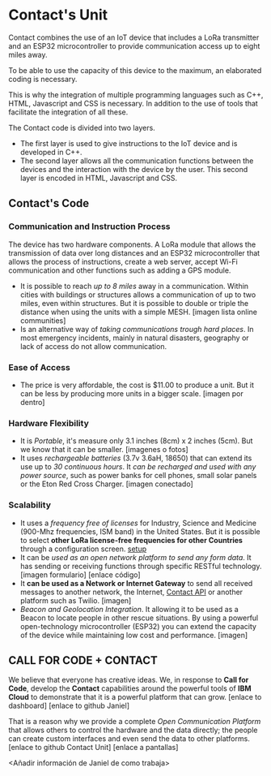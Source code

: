 # Contact's Unit

Contact combines the use of an IoT device that includes a LoRa transmitter and an ESP32 microcontroller to provide communication access up to eight miles away.

To be able to use the capacity of this device to the maximum, an elaborated coding is necessary.

This is why the integration of multiple programming languages ​​such as C++, HTML, Javascript and CSS is necessary. In addition to the use of tools that facilitate the integration of all these.

The Contact code is divided into two layers. 
- The first layer is used to give instructions to the IoT device and is developed in C++. 
- The second layer allows all the communication functions between the devices and the interaction with the device by the user. This second layer is encoded in HTML, Javascript and CSS.

## Contact's Code
### Communication and Instruction Process
The device has two hardware components. A LoRa module that allows the transmission of data over long distances and an ESP32 microcontroller that allows the process of instructions, create a web server, accept Wi-Fi communication and other functions such as adding a GPS module.

- It is possible to reach *up to 8 miles* away in a communication. Within cities with buildings or structures allows a communication of up to two miles, even within structures. But it is possible to double or triple the distance when using the units with a simple MESH.
[imagen lista online communities]
- Is an alternative way of *taking communications trough hard places*. In most emergency incidents, mainly in natural disasters, geography or lack of access do not allow communication.

### Ease of Access
- The price is very affordable, the cost is $11.00 to produce a unit. But it can be less by producing more units in a bigger scale.
[imagen por dentro]

### Hardware Flexibility
- It is *Portable*, it's measure only 3.1 inches (8cm) x 2 inches (5cm). But we know that it can be smaller.
[imagenes o fotos]
- It uses *rechargeable batteries* (3.7v 3.6aH, 18650) that can extend its use up to *30 continuous hours*. It *can be recharged and used with any power source*, such as power banks for cell phones, small solar panels or the Eton Red Cross Charger.
[imagen conectado]

### Scalability
- It uses a *frequency free of licenses* for Industry, Science and Medicine (900-Mhz frequencies, ISM band) in the United States. But it is possible to select **other LoRa license-free frequencies for other Countries** through a configuration screen.
[setup]
- It can be *used as an open network platform to send any form data*. It has sending or receiving functions through specific RESTful technology.
[imagen formulario]
[enlace código]
- It **can be used as a Network or Internet Gateway** to send all received messages to another network, the Internet,  [Contact API]() or another platform such as Twilio.
[imagen]
- *Beacon and Geolocation Integration*. It allowing it to be used as a Beacon to locate people in other rescue situations. By using a powerful open-technology microcontroller (ESP32) you can extend the capacity of the device while maintaining low cost and performance. 
[imagen]

## CALL FOR CODE + CONTACT
We believe that everyone has creative ideas. We, in response to **Call for Code**, develop the **Contact** capabilities around the powerful tools of **IBM Cloud** to demonstrate that it is a powerful platform that can grow.
[enlace to dashboard]
[enlace to github Janiel]


That is a reason why we provide a complete *Open Communication Platform* that allows others to control the hardware and the data directly; the people can create custom interfaces and even send the data to other platforms.
[enlace to github Contact Unit]
[enlace a pantallas]

<Añadir información de Janiel de como trabaja>


[setup]: https://github.com/jdastas/contact-platform/setup.png "Contact Setup Screen"


[setup]: https://github.com/jdastas/contact-platform/setup.png "Contact Setup Screen"
[gateway]: https://github.com/jdastas/contact-platform/gateway.png "Internet Gateway"